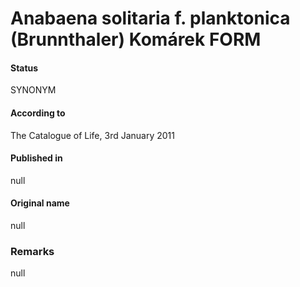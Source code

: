 # Anabaena solitaria f. planktonica (Brunnthaler) Komárek FORM

#### Status
SYNONYM

#### According to
The Catalogue of Life, 3rd January 2011

#### Published in
null

#### Original name
null

### Remarks
null